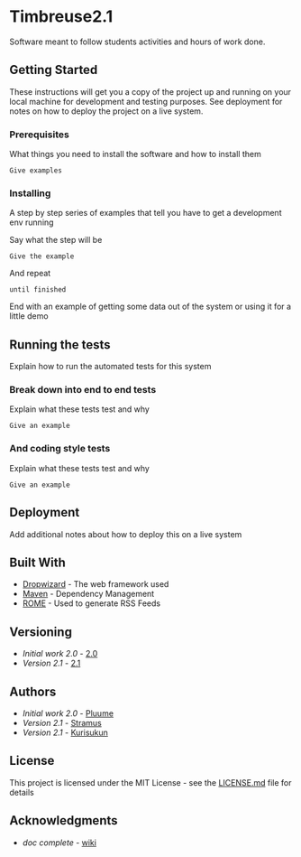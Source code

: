 # Timbreuse2.1

Software meant to follow students activities and hours of work done. 

## Getting Started

These instructions will get you a copy of the project up and running on your local machine for development and testing purposes. See deployment for notes on how to deploy the project on a live system.

### Prerequisites

What things you need to install the software and how to install them

```
Give examples
```

### Installing

A step by step series of examples that tell you have to get a development env running

Say what the step will be

```
Give the example
```

And repeat

```
until finished
```

End with an example of getting some data out of the system or using it for a little demo

## Running the tests

Explain how to run the automated tests for this system

### Break down into end to end tests

Explain what these tests test and why

```
Give an example
```

### And coding style tests

Explain what these tests test and why

```
Give an example
```

## Deployment

Add additional notes about how to deploy this on a live system

## Built With

* [Dropwizard](http://www.dropwizard.io/1.0.2/docs/) - The web framework used
* [Maven](https://maven.apache.org/) - Dependency Management
* [ROME](https://rometools.github.io/rome/) - Used to generate RSS Feeds

## Versioning

* *Initial work 2.0* - [2.0](https://github.com/Pluume/Timbreuse2.0)
* *Version 2.1* - [2.1](https://github.com/stramus/Timbreuse2.1)

## Authors

* *Initial work 2.0* - [Pluume](https://github.com/pluume)
* *Version 2.1* - [Stramus](https://github.com/stramus)
* *Version 2.1* - [Kurisukun](https://github.com/kurisukun)



## License

This project is licensed under the MIT License - see the [LICENSE.md](LICENSE) file for details

## Acknowledgments

* *doc complete* - [wiki](https://github.com/stramus/Timbreuse2.1/wiki)
